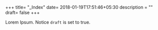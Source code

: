 +++
title= "_Index"
date= 2018-01-19T17:51:46+05:30
description = ""
draft= false
+++

Lorem Ipsum.
Notice `draft` is set to true.
